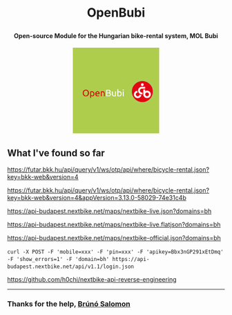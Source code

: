 # <p align="center">OpenBubi</p>

#### <p align="center"> Open-source Module for the Hungarian bike-rental system, MOL Bubi</p>

<p align="center"><img src="logo.png" alt="logo" width="200"/></p>


## What I've found so far

https://futar.bkk.hu/api/query/v1/ws/otp/api/where/bicycle-rental.json?key=bkk-web&version=4

https://futar.bkk.hu/api/query/v1/ws/otp/api/where/bicycle-rental.json?key=bkk-web&version=4&appVersion=3.13.0-58029-74e31c4b

https://api-budapest.nextbike.net/maps/nextbike-live.json?domains=bh

https://api-budapest.nextbike.net/maps/nextbike-live.flatjson?domains=bh

https://api-budapest.nextbike.net/maps/nextbike-official.json?domains=bh

`curl -X POST -F 'mobile=xxx' -F 'pin=xxx' -F 'apikey=Bbx3nGP291xEtDmq' -F 'show_errors=1' -F 'domain=bh' https://api-budapest.nextbike.net/api/v1.1/login.json`

https://github.com/h0chi/nextbike-api-reverse-engineering

---

### Thanks for the help, [Brúnó Salomon](https://github.com/bru02)
